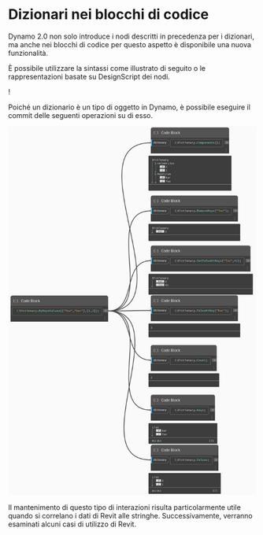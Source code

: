 # Dizionari nei blocchi di codice

Dynamo 2.0 non solo introduce i nodi descritti in precedenza per i dizionari, ma anche nei blocchi di codice per questo aspetto è disponibile una nuova funzionalità.

È possibile utilizzare la sintassi come illustrato di seguito o le rappresentazioni basate su DesignScript dei nodi.

\![](<../images/5-5/1/what is a dictionary - what are the changes (1) (2).jpg>)

Poiché un dizionario è un tipo di oggetto in Dynamo, è possibile eseguire il commit delle seguenti operazioni su di esso.

![](../images/5-5/3/dictionariesincb-actionswithcodeblocks.jpg)

Il mantenimento di questo tipo di interazioni risulta particolarmente utile quando si correlano i dati di Revit alle stringhe. Successivamente, verranno esaminati alcuni casi di utilizzo di Revit.
